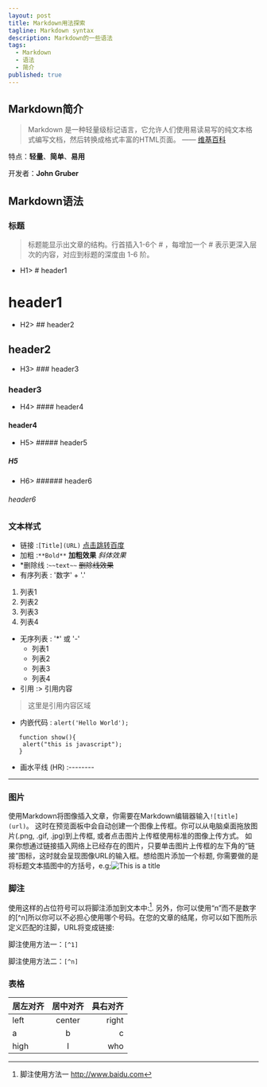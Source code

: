 ```yaml
---
layout: post
title: Markdown用法探索
tagline: Markdown syntax
description: Markdown的一些语法
tags:
  - Markdown
  - 语法
  - 简介
published: true
---
```



## Markdown简介

> Markdown 是一种轻量级标记语言，它允许人们使用易读易写的纯文本格式编写文档，然后转换成格式丰富的HTML页面。 —— [维基百科](https://zh.wikipedia.org/wiki/Markdown)

 特点：**轻量**、**简单**、**易用**

 开发者：**John Gruber**


## Markdown语法

### 标题

>标题能显示出文章的结构。行首插入1-6个 # ，每增加一个 # 表示更深入层次的内容，对应到标题的深度由 1-6 阶。  

* H1> # header1
# header1
* H2> ## header2
## header2
* H3> ### header3
### header3
* H4> #### header4
#### header4
* H5> ##### header5
##### **H5**
* H6> ###### header6
###### header6


### 文本样式
* 链接 :`[Title](URL)`
	[点击跳转百度](http://www.baidu.com)
* 加粗 :`**Bold**`
	**加粗效果**
	*斜体效果*
* *删除线 :`~~text~~`
	~~删除线效果~~
* 有序列表 : '数字' + '.'
 1. 列表1
 2. 列表2
 3. 列表3
 4. 列表4
* 无序列表 : '*' 或 '-'
   * 列表1
   * 列表2
   * 列表3
   * 列表4
* 引用 :> 引用内容
> 这里是引用内容区域

* 内嵌代码 : `alert('Hello World');`
```
   function show(){
   	alert("this is javascript");
   }
```
* 画水平线 (HR) :--------  

---

### 图片

使用Markdown将图像插入文章，你需要在Markdown编辑器输入```![title](url)```。 这时在预览面板中会自动创建一个图像上传框。你可以从电脑桌面拖放图片(.png, .gif, .jpg)到上传框, 或者点击图片上传框使用标准的图像上传方式。 如果你想通过链接插入网络上已经存在的图片，只要单击图片上传框的左下角的“链接”图标，这时就会呈现图像URL的输入框。想给图片添加一个标题, 你需要做的是将标题文本插图中的方括号，e.g;![This is a title](http://pic.58pic.com/58pic/14/27/45/71r58PICmDM_1024.jpg)

### 脚注
使用这样的占位符号可以将脚注添加到文本中:[^1]. 另外，你可以使用“n”而不是数字的[^n]所以你可以不必担心使用哪个号码。在您的文章的结尾，你可以如下图所示定义匹配的注脚，URL将变成链接:

脚注使用方法一：```[^1]```

脚注使用方法二：```[^n]```


### 表格

|居左对齐 |  居中对齐  |  具右对齐 |
| :--- | :----: | ----: |
| left | center | right |
| a   |   b    |     c| 
| high |   I    |   who |


[^1]: 脚注使用方法一  http://www.baidu.com
